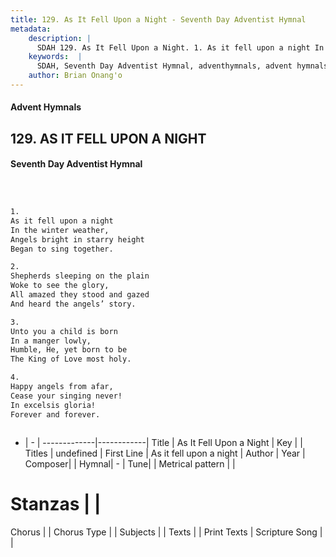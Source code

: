 ```yaml
---
title: 129. As It Fell Upon a Night - Seventh Day Adventist Hymnal
metadata:
    description: |
      SDAH 129. As It Fell Upon a Night. 1. As it fell upon a night In the winter weather, Angels bright in starry height Began to sing together.
    keywords:  |
      SDAH, Seventh Day Adventist Hymnal, adventhymnals, advent hymnals, As It Fell Upon a Night, As it fell upon a night 
    author: Brian Onang'o
---
```


#### Advent Hymnals
## 129. AS IT FELL UPON A NIGHT
#### Seventh Day Adventist Hymnal

```txt



1.
As it fell upon a night
In the winter weather,
Angels bright in starry height
Began to sing together.

2.
Shepherds sleeping on the plain
Woke to see the glory,
All amazed they stood and gazed
And heard the angels’ story.

3.
Unto you a child is born
In a manger lowly,
Humble, He, yet born to be
The King of Love most holy.

4.
Happy angels from afar,
Cease your singing never!
In excelsis gloria!
Forever and forever.



```

- |   -  |
-------------|------------|
Title | As It Fell Upon a Night |
Key |  |
Titles | undefined |
First Line | As it fell upon a night |
Author | 
Year | 
Composer|  |
Hymnal|  - |
Tune|  |
Metrical pattern | |
# Stanzas |  |
Chorus |  |
Chorus Type |  |
Subjects |  |
Texts |  |
Print Texts | 
Scripture Song |  |
  
